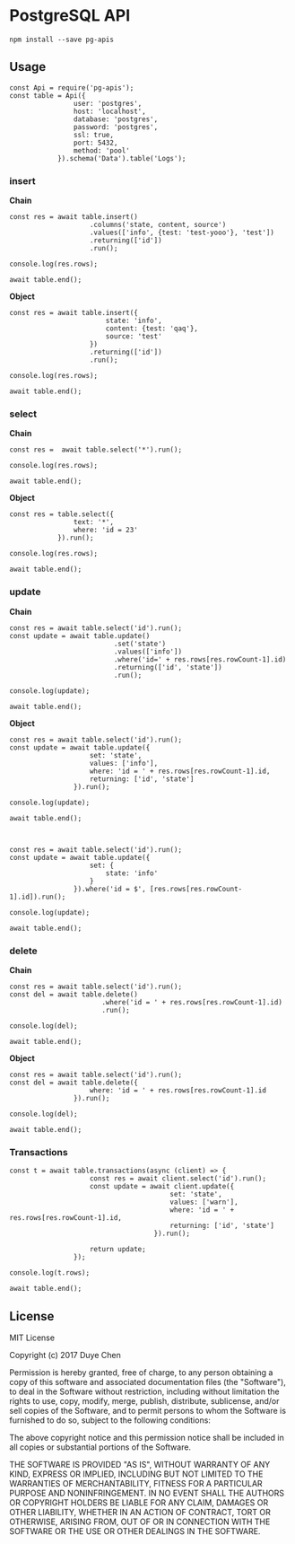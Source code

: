 PostgreSQL API
===============

    npm install --save pg-apis

Usage
--------

    const Api = require('pg-apis');
    const table = Api({
                    user: 'postgres',
                    host: 'localhost',
                    database: 'postgres',
                    password: 'postgres',
                    ssl: true,
                    port: 5432,
                    method: 'pool'
                }).schema('Data').table('Logs');

### insert

**Chain**

    const res = await table.insert()
                        .columns('state, content, source')
                        .values(['info', {test: 'test-yooo'}, 'test'])
                        .returning(['id'])
                        .run();
    
    console.log(res.rows);

    await table.end();

**Object**

    const res = await table.insert({
                            state: 'info',
                            content: {test: 'qaq'},
                            source: 'test'
                        })
                        .returning(['id'])
                        .run();

    console.log(res.rows);

    await table.end();

### select

**Chain**

    const res =  await table.select('*').run();

    console.log(res.rows);

    await table.end();

**Object**

    const res = table.select({
                    text: '*',
                    where: 'id = 23'
                }).run();

    console.log(res.rows);

    await table.end();

### update

**Chain**

    const res = await table.select('id').run();
    const update = await table.update()
                              .set('state')
                              .values(['info'])
                              .where('id=' + res.rows[res.rowCount-1].id)
                              .returning(['id', 'state'])
                              .run();

    console.log(update);

    await table.end();

**Object**

    const res = await table.select('id').run();
    const update = await table.update({
                        set: 'state',
                        values: ['info'],
                        where: 'id = ' + res.rows[res.rowCount-1].id,
                        returning: ['id', 'state']
                    }).run();

    console.log(update);

    await table.end();



    const res = await table.select('id').run();
    const update = await table.update({
                        set: {
                            state: 'info'
                        }
                    }).where('id = $', [res.rows[res.rowCount-1].id]).run();

    console.log(update);

    await table.end();


### delete

**Chain**

    const res = await table.select('id').run();
    const del = await table.delete()
                           .where('id = ' + res.rows[res.rowCount-1].id)
                           .run();

    console.log(del);
    
    await table.end();

**Object**

    const res = await table.select('id').run();
    const del = await table.delete({
                        where: 'id = ' + res.rows[res.rowCount-1].id
                    }).run();

    console.log(del);
    
    await table.end();

### Transactions

    const t = await table.transactions(async (client) => {
                        const res = await client.select('id').run();
                        const update = await client.update({
                                            set: 'state',
                                            values: ['warn'],
                                            where: 'id = ' + res.rows[res.rowCount-1].id,
                                            returning: ['id', 'state']
                                        }).run();

                        return update;
                    });

    console.log(t.rows);

    await table.end();

License
--------

MIT License

Copyright (c) 2017 Duye Chen

Permission is hereby granted, free of charge, to any person obtaining a copy of this software and associated documentation files (the "Software"), to deal in the Software without restriction, including without limitation the rights to use, copy, modify, merge, publish, distribute, sublicense, and/or sell copies of the Software, and to permit persons to whom the Software is furnished to do so, subject to the following conditions:

The above copyright notice and this permission notice shall be included in all copies or substantial portions of the Software.

THE SOFTWARE IS PROVIDED "AS IS", WITHOUT WARRANTY OF ANY KIND, EXPRESS OR IMPLIED, INCLUDING BUT NOT LIMITED TO THE WARRANTIES OF MERCHANTABILITY, FITNESS FOR A PARTICULAR PURPOSE AND NONINFRINGEMENT. IN NO EVENT SHALL THE AUTHORS OR COPYRIGHT HOLDERS BE LIABLE FOR ANY CLAIM, DAMAGES OR OTHER LIABILITY, WHETHER IN AN ACTION OF CONTRACT, TORT OR OTHERWISE, ARISING FROM, OUT OF OR IN CONNECTION WITH THE SOFTWARE OR THE USE OR OTHER DEALINGS IN THE SOFTWARE.